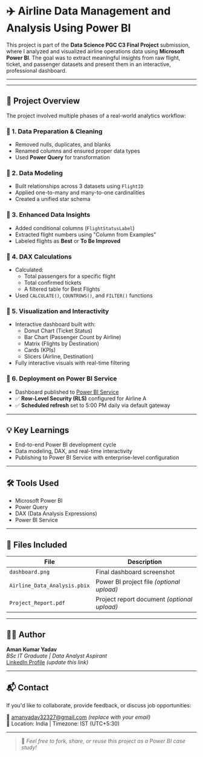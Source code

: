 # ✈️ Airline Data Management and Analysis Using Power BI

This project is part of the **Data Science PGC C3 Final Project** submission, where I analyzed and visualized airline operations data using **Microsoft Power BI**. The goal was to extract meaningful insights from raw flight, ticket, and passenger datasets and present them in an interactive, professional dashboard.

---


---

## 📁 Project Overview

The project involved multiple phases of a real-world analytics workflow:

### 🔹 1. Data Preparation & Cleaning
- Removed nulls, duplicates, and blanks
- Renamed columns and ensured proper data types
- Used **Power Query** for transformation

### 🔹 2. Data Modeling
- Built relationships across 3 datasets using `FlightID`
- Applied one-to-many and many-to-one cardinalities
- Created a unified star schema

### 🔹 3. Enhanced Data Insights
- Added conditional columns (`FlightStatusLabel`)
- Extracted flight numbers using "Column from Examples"
- Labeled flights as **Best** or **To Be Improved**

### 🔹 4. DAX Calculations
- Calculated:
  - Total passengers for a specific flight
  - Total confirmed tickets
  - A filtered table for Best Flights
- Used `CALCULATE()`, `COUNTROWS()`, and `FILTER()` functions

### 🔹 5. Visualization and Interactivity
- Interactive dashboard built with:
  - Donut Chart (Ticket Status)
  - Bar Chart (Passenger Count by Airline)
  - Matrix (Flights by Destination)
  - Cards (KPIs)
  - Slicers (Airline, Destination)
- Fully interactive visuals with real-time filtering

### 🔹 6. Deployment on Power BI Service
- Dashboard published to [Power BI Service]([https://app.powerbi.com/](https://app.powerbi.com/groups/me/reports/e8103f90-85a5-4d40-8c9c-b2ed5fee3421/8f39f1d952423b0166ad?experience=power-bi))
- ✅ **Row-Level Security (RLS)** configured for Airline A
- ✅ **Scheduled refresh** set to 5:00 PM daily via default gateway

---

## 💡 Key Learnings

- End-to-end Power BI development cycle
- Data modeling, DAX, and real-time interactivity
- Publishing to Power BI Service with enterprise-level configuration

---

## 🛠️ Tools Used

- Microsoft Power BI
- Power Query
- DAX (Data Analysis Expressions)
- Power BI Service

---

## 📂 Files Included

| File | Description |
|------|-------------|
| `dashboard.png` | Final dashboard screenshot |
| `Airline_Data_Analysis.pbix` | Power BI project file *(optional upload)* |
| `Project_Report.pdf` | Project report document *(optional upload)* |

---

## 🙋‍♂️ Author

**Aman Kumar Yadav**  
_BSc IT Graduate | Data Analyst Aspirant_  
[LinkedIn Profile]((https://www.linkedin.com/in/aman-yadav-6b64b6253/)) *(update this link)*

---

## 📬 Contact

If you'd like to collaborate, provide feedback, or discuss job opportunities:

📧 amanyadav32327@gmail.com *(replace with your email)*  
📌 Location: India | Timezone: IST (UTC+5:30)

---

> 🔗 *Feel free to fork, share, or reuse this project as a Power BI case study!*
